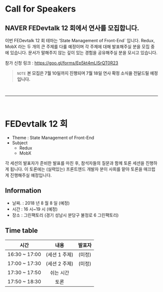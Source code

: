 # Call for Speakers

## NAVER FEDevtalk 12 회에서 연사를 모집합니다.

이번 FEDevtalk 12 회 테마는 ‘State Management of Front-End` 입니다. Redux, MobX 라는 두 개의 큰 주제를 다룰 예정이며 각 주제에 대해 발표해주실 분을 모집 중에 있습니다. 문서가 말해주지 않는 깊이 있는 경험을 공유해주실 분을 모시고 있습니다.

참가 신청 링크 : https://goo.gl/forms/Ep5kt4mLISrQT0R23

> `NOTE` **본 모집은 7월 10일까지 진행되며 7월 18일 연사 확정 소식을 전달드릴 예정입니다.**

</br>

---

</br>

# FEDevtalk 12 회
- Theme : State Management of Front-End
- Subject
  - Redux
  - MobX

각 세션의 발표자가 준비한 발표를 마친 후, 참석자들의 질문과 함께 토론 세션을 진행하게 됩니다. 이 토론에는 (실력있는) 프론트엔드 개발자 분이 사회를 맡아 토론을 매끄럽게 진행해주실 예정입니다.

## Information
- 날짜. : 2018 년 8 월 8 일 (예정)
- 시간 : 16 시~19 시 (예정)
- 장소 : 그린팩토리 (경기 성남시 분당구 불정로 6 그린팩토리)


## Time table

| 시간            | 내용        | 발표자   |
| :-----------: | :-------: | :---: |
| 16:30 ~ 17:00 | (세션 1 주제) | (미정)  |
| 17:00 ~ 17:30 | (세션 2 주제) | (미정)  |
| 17:30 ~ 17:50 | 쉬는 시간     |       |
| 17:50 ~ 18:30 | 토론        |       |

